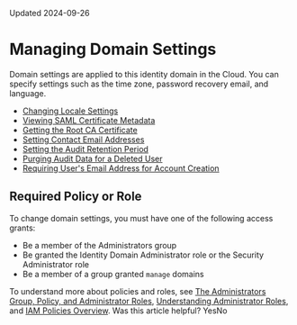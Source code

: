 Updated 2024-09-26
# Managing Domain Settings
Domain settings are applied to this identity domain in the Cloud. You can specify settings such as the time zone, password recovery email, and language.
  * [Changing Locale Settings](https://docs.oracle.com/en-us/iaas/Content/Identity/defaultsettings/change-locale-settings.htm#change-default-settings "Change the identity domain–level default settings for time zone and language in IAM. Users can override the default settings in the My Profile Details tab in the My Profile console.")
  * [Viewing SAML Certificate Metadata](https://docs.oracle.com/en-us/iaas/Content/Identity/defaultsettings/set-access-signing-certificate.htm#change-default-settings "Allow clients to access the signing certificate for the identity domain in IAM without logging in to an identity domain.")
  * [Getting the Root CA Certificate](https://docs.oracle.com/en-us/iaas/Content/Identity/defaultsettings/obtain-root-ca-certificate.htm#obtain-root-ca-certificate "When you set up service providers and identity providers for federated SSO in an identity domain in IAM, you need to download the metadata file and the signing and encryption certificates. However, these certificates are not self-signed and are issued by a root certificate. So, for a proper setup and function, you need to get the root certificate and install it at the federation partner.")
  * [Setting Contact Email Addresses](https://docs.oracle.com/en-us/iaas/Content/Identity/defaultsettings/set-contact-email.htm#change-default-settings "Set the email addresses to appear in email notifications from an identity domain in IAM.")
  * [Setting the Audit Retention Period](https://docs.oracle.com/en-us/iaas/Content/Identity/defaultsettings/config-audit-retention.htm#change-default-settings "Set the retention period for audit logs for an identity domain in IAM.")
  * [Purging Audit Data for a Deleted User](https://docs.oracle.com/en-us/iaas/Content/Identity/defaultsettings/purge-audit-data-deleted-user.htm#purge-audit-data-deleted-user "When you delete a user from an identity domain in IAM, the audit data of the user remains in the system. You can manually and immediately purge the audit data of that deleted user.")
  * [Requiring User's Email Address for Account Creation](https://docs.oracle.com/en-us/iaas/Content/Identity/defaultsettings/set-primary-email-user.htm#change-default-settings "Set whether a primary email address is required to create user accounts in an identity domain in IAM.")


## Required Policy or Role
To change domain settings, you must have one of the following access grants:
  * Be a member of the Administrators group
  * Be granted the Identity Domain Administrator role or the Security Administrator role
  * Be a member of a group granted `manage` domains


To understand more about policies and roles, see [The Administrators Group, Policy, and Administrator Roles](https://docs.oracle.com/en-us/iaas/Content/Identity/getstarted/identity-domains.htm#The), [Understanding Administrator Roles](https://docs.oracle.com/en-us/iaas/Content/Identity/roles/understand-administrator-roles.htm#understand-administrator-roles "Learn about administrator roles and the privileges associated with each role so that you can delegate administrative tasks to other users, as needed."), and [IAM Policies Overview](https://docs.oracle.com/en-us/iaas/Content/Identity/policieshow/Policy_Basics.htm#top "IAM policies govern control of resources in Oracle Cloud Infrastructure \(OCI\) tenancies.").
Was this article helpful?
YesNo


